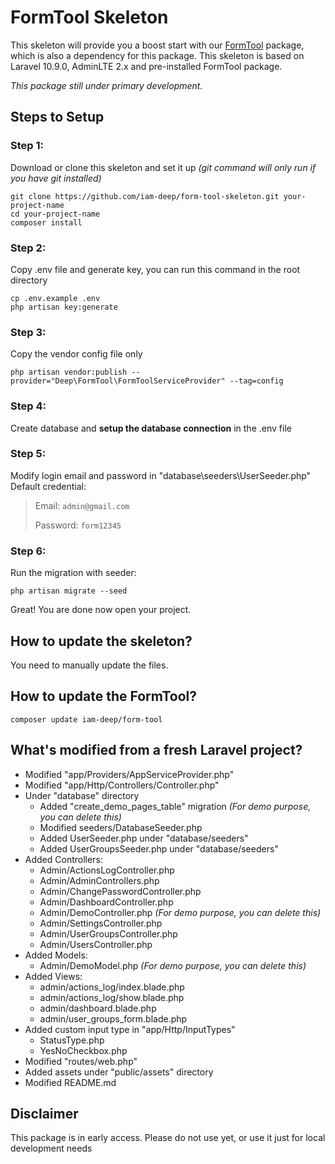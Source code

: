 # FormTool Skeleton

This skeleton will provide you a boost start with our [FormTool](https://github.com/iam-deep/form-tool) package, which is also a dependency for this package. This skeleton is based on Laravel 10.9.0, AdminLTE 2.x and pre-installed FormTool package.

*This package still under primary development.*

## Steps to Setup

### Step 1:
Download or clone this skeleton and set it up *(git command will only run if you have git installed)*
```
git clone https://github.com/iam-deep/form-tool-skeleton.git your-project-name
cd your-project-name
composer install
```

### Step 2:
Copy .env file and generate key, you can run this command in the root directory

```
cp .env.example .env
php artisan key:generate
```

### Step 3:
Copy the vendor config file only
```
php artisan vendor:publish --provider="Deep\FormTool\FormToolServiceProvider" --tag=config
```

### Step 4:
Create database and **setup the database connection** in the .env file

### Step 5:
Modify login email and password in "database\seeders\UserSeeder.php"<br>
Default credential:
> Email: `admin@gmail.com`
>
> Password: `form12345`

### Step 6:
Run the migration with seeder:
```
php artisan migrate --seed
```
Great! You are done now open your project.


## How to update the skeleton?
You need to manually update the files.
<!-- DON'T USE THE BELOW METHOD

You can just always download, copy and replace all the files.<br>
Here is a hacky way with the git clone process that will work from your project's root directory:

Windows:
```
git clone https://github.com/iam-deep/form-tool-skeleton.git temp
xcopy /e /c /y temp .
rmdir temp -Recurse -Force
```
Mac/Linux:
```
git clone https://github.com/iam-deep/form-tool-skeleton.git temp
mv -rf temp/.* ../
rm -rf temp
```
Here we are cloning this repository into a temp folder. Then coping/moving all the files into our project and then deleted the temp folder.
-->

## How to update the FormTool?
```
composer update iam-deep/form-tool
```

## What's modified from a fresh Laravel project?
- Modified "app/Providers/AppServiceProvider.php"
- Modified "app/Http/Controllers/Controller.php"
- Under "database" directory
  - Added "create_demo_pages_table" migration *(For demo purpose, you can delete this)*
  - Modified seeders/DatabaseSeeder.php
  - Added UserSeeder.php under "database/seeders"
  - Added UserGroupsSeeder.php under "database/seeders"
- Added Controllers:
  - Admin/ActionsLogController.php
  - Admin/AdminControllers.php
  - Admin/ChangePasswordController.php
  - Admin/DashboardController.php
  - Admin/DemoController.php *(For demo purpose, you can delete this)*
  - Admin/SettingsController.php
  - Admin/UserGroupsController.php
  - Admin/UsersController.php
- Added Models:
  - Admin/DemoModel.php *(For demo purpose, you can delete this)*
- Added Views:
  - admin/actions_log/index.blade.php
  - admin/actions_log/show.blade.php
  - admin/dashboard.blade.php
  - admin/user_groups_form.blade.php
- Added custom input type in "app/Http/InputTypes"
  - StatusType.php
  - YesNoCheckbox.php
- Modified "routes/web.php"
- Added assets under "public/assets" directory
- Modified README.md

## Disclaimer
This package is in early access.
Please do not use yet, or use it just for local development needs